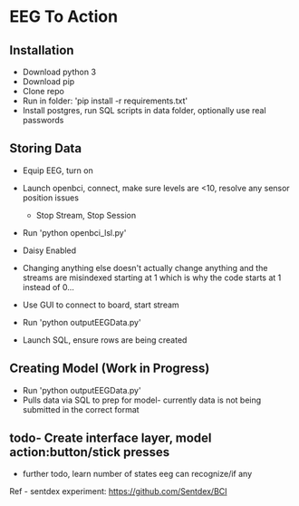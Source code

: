 # EEG To Action

## Installation

 * Download python 3
 * Download pip
 * Clone repo
 * Run in folder: 'pip install -r requirements.txt'
 * Install postgres, run SQL scripts in data folder, optionally use real passwords

## Storing Data
* Equip EEG, turn on
* Launch openbci, connect, make sure levels are <10, resolve any sensor position issues
  * Stop Stream, Stop Session

* Run 'python openbci_lsl.py'
 * Daisy Enabled
 * Changing anything else doesn't actually change anything and the streams are misindexed starting at 1 which is why the code starts at 1 instead of 0...
 * Use GUI to connect to board, start stream

* Run 'python outputEEGData.py'

* Launch SQL, ensure rows are being created


## Creating Model (Work in Progress)

  * Run 'python outputEEGData.py' 
   * Pulls data via SQL to prep for model- currently data is not being submitted in the correct format

## todo- Create interface layer, model action:button/stick presses
   * further todo, learn number of states eeg can recognize/if any


Ref -
sentdex experiment: https://github.com/Sentdex/BCI
